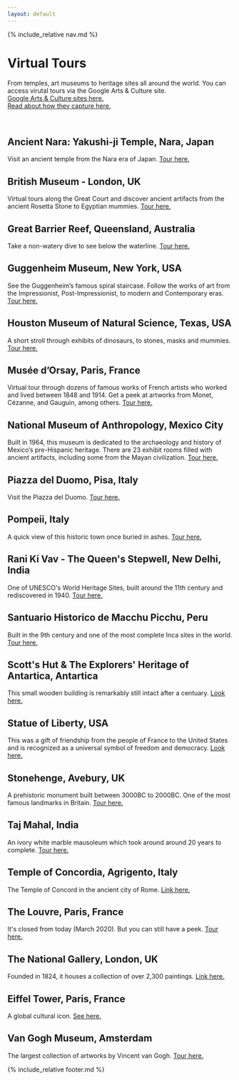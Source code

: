 ```yaml
---
layout: default
---
```


{% include_relative nav.md %}

# Virtual Tours
From temples, art museums to heritage sites all around the world. You can access virutal tours via the Google Arts & Culture site. 
<br>[Google Arts & Culture sites here.](https://artsandculture.google.com/search/streetview?hl=en)
<br>[Read about how they capture here.](https://artsandculture.google.com/project/openheritage)


<br>

## Ancient Nara: Yakushi-ji Temple, Nara, Japan
Visit an ancient temple from the Nara era of Japan. [Tour here.](https://artsandculture.google.com/streetview/ancient-nara-yakushi-ji-temple/MgGege7HM9Ja8w?hl=en&sv_lng=135.7844693898109&sv_lat=34.66823987034128&sv_h=115.59&sv_p=17.36&sv_pid=fk3GiyGT4LtRsiwlVZ89sg&sv_z=1)

## British Museum - London, UK
Virtual tours along the Great Court and discover ancient artifacts from the ancient Rosetta Stone to Egyptian mummies. [Tour here.](https://britishmuseum.withgoogle.com)

## Great Barrier Reef, Queensland, Australia
Take a non-watery dive to see below the waterline. [Tour here.](https://artsandculture.google.com/streetview/great-barrier-reef/zgGFG_Mu3kqWEw?hl=en&sv_lng=152.7169205864063&sv_lat=-24.11509362375578&sv_h=206&sv_p=14&sv_pid=CAoSLEFGMVFpcE15cXoxTFBOdWVkeEVLakVad2VqQU4zTHl6bGpWZjc4QV9SY1Fw&sv_z=1)

## Guggenheim Museum, New York, USA
See the Guggenheim’s famous spiral staircase. Follow the works of art from the Impressionist, Post-Impressionist, to modern and Contemporary eras. [Tour here.](https://artsandculture.google.com/streetview/solomon-r-guggenheim-museum-interior-streetview/jAHfbv3JGM2KaQ?hl=en&sv_lng=-73.95902634325634&sv_lat=40.78285751667664&sv_h=30.75703204567916&sv_p=0.06928383072430222&sv_pid=MfnUmHRyOSzMtY3vtYU05g&sv_z=0.9645743015259163)

## Houston Museum of Natural Science, Texas, USA
A short stroll through exhibits of dinosaurs, to stones, masks and mummies. [Tour here.](https://artsandculture.google.com/streetview/houston-museum-of-natural-science/_wFlHDt_qUqYXQ?hl=en)

## Musée d’Orsay, Paris, France
Virtual tour through dozens of famous works of French artists who worked and lived between 1848 and 1914. Get a peek at artworks from Monet, Cézanne, and Gauguin, among others. [Tour here.](https://artsandculture.google.com/partner/musee-dorsay-paris?hl=en)

## National Museum of Anthropology, Mexico City
Built in 1964, this museum is dedicated to the archaeology and history of Mexico’s pre-Hispanic heritage. There are 23 exhibit rooms filled with ancient artifacts, including some from the Mayan civilization. [Tour here.](https://artsandculture.google.com/asset/the-national-museum-of-anthropology-mexico-city-ziko-van-dijk-wikimedia-commons/bAGSHRdlzSRcdQ?hl=en)

## Piazza del Duomo, Pisa, Italy
Visit the Piazza del Duomo. [Tour here.](https://artsandculture.google.com/streetview/piazza-del-duomo-pisa/dgGHkwqktuUWXw?hl=en&sv_lng=10.39652648588569&sv_lat=43.72235172664062&sv_h=333.12&sv_p=18.010000000000005&sv_pid=q1a-_kVvsz0Q_nznhgPGpQ&sv_z=1)

## Pompeii, Italy
A quick view of this historic town once buried in ashes. [Tour here.](https://artsandculture.google.com/streetview/pompeii/DQHczKZUoHnwiQ?hl=en)

## Rani Ki Vav - The Queen's Stepwell, New Delhi, India
One of UNESCO's World Heritage Sites, built around the 11th century and rediscovered in 1940. [Tour here.](https://artsandculture.google.com/streetview/rani-ki-vav-the-queen-s-stepwell/SwHoqaQRCBDCdw?hl=en&sv_lng=72.10189973772049&sv_lat=23.85891916904759&sv_h=260.8742499887913&sv_p=1.1420150471925012&sv_pid=mw-E3T4d8nEAAAQfCPVuUQ&sv_z=1)

## Santuario Historico de Macchu Picchu, Peru
Built in the 9th century and one of the most complete Inca sites in the world. [Tour here.](https://artsandculture.google.com/streetview/santuario-historico-de-machu-picchu-casa-de-los-nobles/aQFExMrHgP-cnQ?hl=en&sv_lng=-72.5449748168174&sv_lat=-13.16402863344787&sv_h=31.918588232245124&sv_p=-8.547736183766347&sv_pid=7Teak5G7DlGXB9DTZSjEEQ&sv_z=0.09791375652692436)

## Scott's Hut & The Explorers' Heritage of Antartica, Antartica
This small wooden building is remarkably still intact after a centuary. [Look here.](https://artsandculture.google.com/streetview/scott’s-hut-and-the-explorers’-heritage-of-antarctica/-QHJG7iL5SEooQ?hl=en&sv_lng=166.1677535567861&sv_lat=-77.55300321269533&sv_h=175.89806982309605&sv_p=16.961623703223594&sv_pid=UK5uoZmZ2JZr031JLR_WSQ&sv_z=0.9962276583886238)

## Statue of Liberty, USA
This was a gift of friendship from the people of France to the United States and is recognized as a universal symbol of freedom and democracy. [Look here.](https://artsandculture.google.com/streetview/statue-of-liberty/QwHgbIESI1SWgQ?hl=en)

## Stonehenge, Avebury, UK
A prehistoric monument built between 3000BC to 2000BC. One of the most famous landmarks in Britain. [Tour here.](https://artsandculture.google.com/streetview/stonehenge-avebury/TwED7nyNxm_hxg?hl=en)

## Taj Mahal, India
An ivory white marble mausoleum which took around around 20 years to complete. [Tour here.](https://artsandculture.google.com/streetview/taj-mahal-minar/QgGWJhqo2eegXA?hl=en)

## Temple of Concordia, Agrigento, Italy
The Temple of Concord in the ancient city of Rome. [Link here.](https://artsandculture.google.com/streetview/temple-of-concordia/FQEHXZ1xkwspYA?hl=en&sv_lng=13.59232671223065&sv_lat=37.28955359894309&sv_h=316&sv_p=0&sv_pid=T_39gANTWf4AAAQvO6pp7g&sv_z=1)

## The Louvre, Paris, France
It's closed from today (March 2020). But you can still have a peek. [Tour here.](https://www.louvre.fr/en/visites-en-ligne)

## The National Gallery, London, UK
Founded in 1824, it houses a collection of over 2,300 paintings. [Link here.](https://artsandculture.google.com/partner/the-national-gallery-london?hl=en)

## Eiffel Tower, Paris, France
A global cultural icon. [See here.](https://artsandculture.google.com/streetview/tour-eiffel/sAHt5Gv4YGH84Q?hl=en&sv_lng=2.294697006132574&sv_lat=48.85816565109427&sv_h=140.28322851810307&sv_p=-7.801107594773541&sv_pid=Pe03wIAND2EexK9lTcxm0w&sv_z=1)

## Van Gogh Museum, Amsterdam
The largest collection of artworks by Vincent van Gogh. [Tour here.](https://artsandculture.google.com/partner/van-gogh-museum?hl=en)

{% include_relative footer.md %}
